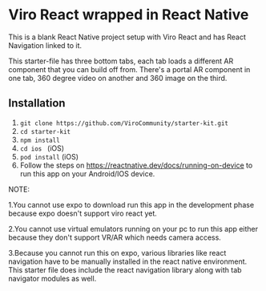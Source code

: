 # Viro React wrapped in React Native 

This is a blank React Native project setup with Viro React and has React Navigation linked to it.

This starter-file has three bottom tabs, each tab loads a different AR component that you can build off from.  There's a portal AR component in one tab, 360 degree video on another and 360 image on the third.

## Installation

1. `git clone https://github.com/ViroCommunity/starter-kit.git`
2. `cd starter-kit`
3. `npm install`
4. `cd ios ` (iOS) 
4. `pod install` (iOS) 
5. Follow the steps on https://reactnative.dev/docs/running-on-device to run this app on your Android/IOS device. 

NOTE: 

1.You cannot use expo to download run this app in the development phase because expo doesn't support viro react yet. 

2.You cannot use virtual emulators running on your pc to run this app either because they don't support VR/AR which needs camera access.

3.Because you cannot run this on expo, various libraries like react navigation have to be manually installed in the react native environment. This starter file does include the react navigation library along with tab navigator modules as well.




